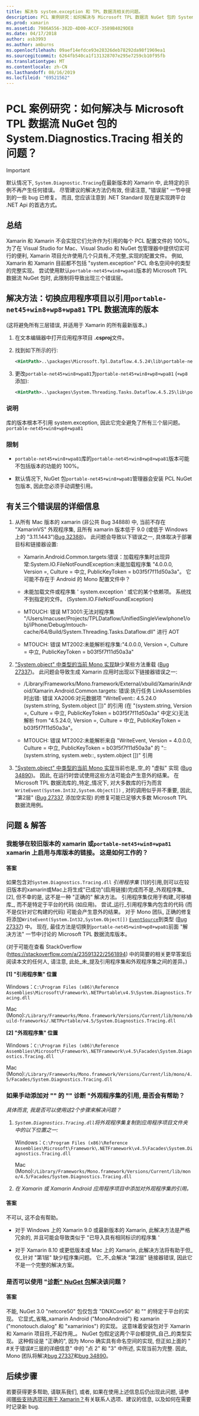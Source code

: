 ```yaml
---
title: 解决与 system.exception 和 TPL 数据流相关的问题。
description: PCL 案例研究：如何解决与 Microsoft TPL 数据流 NuGet 包的 System.Diagnostics.Tracing 相关的问题？
ms.prod: xamarin
ms.assetid: 7986A556-382D-4D00-ACCF-3589B4029DE8
ms.date: 04/17/2018
author: asb3993
ms.author: amburns
ms.openlocfilehash: 09aef14efdce93e28326deb78292da98f1969ea1
ms.sourcegitcommit: 6264fb540ca1f131328707e295e7259cb10f95fb
ms.translationtype: MT
ms.contentlocale: zh-CN
ms.lasthandoff: 08/16/2019
ms.locfileid: "69521562"
---
```

# <a name="pcl-case-study-how-can-i-resolve-problems-related-to-systemdiagnosticstracing-for-the-microsoft-tpl-dataflow-nuget-package"></a>PCL 案例研究：如何解决与 Microsoft TPL 数据流 NuGet 包的 System.Diagnostics.Tracing 相关的问题？

> [!IMPORTANT]
> 默认情况下, `System.Diagnostic.Tracing`在最新版本的 Xamarin 中, 此特定的示例不再产生任何错误。 尽管建议的解决方法仍有效, 但请注意, "错误层" 一节中提到的一些 bug 已修复。
> 而且, 您应该注意到 .NET Standard 现在是实现跨平台 .NET Api 的首选方式。

## <a name="summary"></a>总结

Xamarin 和 Xamarin 不会实现它们允许作为引用的每个 PCL 配置文件的 100%。 为了在 Visual Studio for Mac、Visual Studio 和 NuGet 包管理器中提供切实可行的便利, Xamarin 项目允许使用几个只具有_不完整_实现的配置文件。 例如, Xamarin 和 Xamarin 目前都不包括 "system.exception" PCL 命名空间中的类型的完整实现。 尝试使用默认`portable-net45+win8+wpa81`版本的 Microsoft TPL 数据流 NuGet 包时, 此限制将导致出现三个错误层。

## <a name="workaround-switch-the-app-project-to-reference-the-portable-net45win8wp8wpa81-version-of-the-tpl-dataflow-library"></a>解决方法：切换应用程序项目以引用`portable-net45+win8+wp8+wpa81` TPL 数据流库的版本

(这将避免所有三层错误, 并适用于 Xamarin 的所有最新版本。)

1. 在文本编辑器中打开应用程序项目 **.csproj**文件。

2. 找到如下所示的行:

    ```xml
    <HintPath>..\packages\Microsoft.Tpl.Dataflow.4.5.24\lib\portable-net45+win8+wpa81\System.Threading.Tasks.Dataflow.dll</HintPath>
    ```

3. 更改`portable-net45+win8+wpa81`为`portable-net45+win8+wp8+wpa81` (`+wp8`添加):

    ```xml
    <HintPath>..\packages\System.Threading.Tasks.Dataflow.4.5.25\lib\portable-net45+win8+wp8+wpa81\System.Threading.Tasks.Dataflow.dll</HintPath>
    ```

### <a name="explanation"></a>说明

库的版本根本不引用 system.exception, 因此它完全避免了所有三个层问题。 `portable-net45+win8+wp8+wpa81`

### <a name="limitations"></a>限制

- `portable-net45+win8+wpa81`库的`portable-net45+win8+wp8+wpa81`版本可能不包括版本的功能的 100%。

- 默认情况下, NuGet 包`portable-net45+win8+wpa81`管理器会安装 PCL NuGet 包版本, 因此您必须手动调整引用。

## <a name="details-about-the-three-layers-of-errors"></a>有关三个错误层的详细信息

1. 从所有 Mac 版本的 xamarin (非公共 Bug 34888) 中, 当前不存在 "XamarinVS" 外观程序集, 且所有 xamarin 版本低于 9.0 (或低于 Windows 上的 "3.11.1443")[Bug 32388](https://bugzilla.xamarin.com/show_bug.cgi?id=32388))。 此问题会导致以下错误之一, 具体取决于部署目标和链接器设置:

    - Xamarin.Android.Common.targets:错误：加载程序集时出现异常:System.IO.FileNotFoundException:未能加载程序集 "4.0.0.0, Version =, Culture = 中立, PublicKeyToken = b03f5f7f11d50a3a"。 它可能不存在于 Android 的 Mono 配置文件中？

    - 未能加载文件或程序集 ' system.exception ' 或它的某个依赖项。 系统找不到指定的文件。 (System.IO.FileNotFoundException)

    - MTOUCH: 错误 MT3001:无法对程序集 "/Users/macuser/Projects/TPLDataflow/UnifiedSingleViewIphone1/obj/iPhone/Debug/mtouch-cache/64/Build/System.Threading.Tasks.Dataflow.dll" 进行 AOT

    - MTOUCH: 错误 MT2002:未能解析程序集:"4.0.0.0, Version =, Culture = 中立, PublicKeyToken = b03f5f7f11d50a3a"

2. ["System.object" 中类型的当前 Mono 实现](https://github.com/mono/mono/blob/master/mcs/class/corlib/System.Diagnostics.Tracing/EventSource.cs)缺少某些方法重载 ([Bug 27337](https://bugzilla.xamarin.com/show_bug.cgi?id=27337))。 此问题会导致生成 Xamarin 应用时出现以下链接器错误之一:

    - /Library/Frameworks/Mono.framework/External/xbuild/Xamarin/Android/Xamarin.Android.Common.targets: 错误:执行任务 LinkAssemblies 时出错: 错误 XA2006:对元数据项 "WriteEvent:: 4.5.24.0 (system.string, System.object [])" 的引用 (在 "(system.string, Version =, Culture = 中立, PublicKeyToken = b03f5f7f11d50a3a" 中定义)无法解析 from "4.5.24.0, Version =, Culture = 中立, PublicKeyToken = b03f5f7f11d50a3a"。

    - MTOUCH: 错误 MT2002:未能解析来自 "WriteEvent, Version = 4.0.0.0, Culture = 中立, PublicKeyToken = b03f5f7f11d50a3a" 的 ":: (system.string, system.web::, system.object [])" 引用

3. ["System.object" 中类型的当前 Mono 实现](https://github.com/mono/mono/blob/master/mcs/class/corlib/System.Diagnostics.Tracing/EventSource.cs)当前也是_空_的 "虚拟" 实现 ([Bug 34890](https://bugzilla.xamarin.com/show_bug.cgi?id=34890))。 因此, 在运行时尝试使用这些方法可能会产生意外的结果。 在 Microsoft TPL 数据流库的_特定_情况下, 对大多数库的行为而言`WriteEvent(System.Int32,System.Object[])` , 对的调用似乎并不重要, 因此, "第2层" ([Bug 27337](https://bugzilla.xamarin.com/show_bug.cgi?id=27337), 添加空实现) 的修复可能已足够大多数 Microsoft TPL 数据流用例。

## <a name="questions--answers"></a>问题 & 解答

### <a name="i-was-able-to-leave-linking-enabled-with-the-portable-net45win8wpa81-version-of-the-library-on-older-versions-of-xamarinios-or-on-xamarinandroid-how-did-that-work"></a>我能够在较旧版本的 xamarin 或`portable-net45+win8+wpa81` xamarin 上启用与库版本的链接。 这是如何工作的？

#### <a name="answer"></a>答案

如果包含对`System.Diagnostics.Tracing.dll` _引用程序集_ \[1\]的引用,则可以在较旧版本的xamarin或Mac上将生成"已成功"(启用链接)完成而不是_外观程序集_ \[2], 但不幸的是, 这不是一种 "正确的" 解决方法。 引用程序集仅用于构建_可移植库_, 而不是特定于平台的代码 (如应用)。 尝试_运行_引用程序集内包含的代码 (而不是仅针对它构建的代码) 可能会产生意外的结果。 对于 Mono 团队, 正确的修复将添加`WriteEvent(System.Int32,System.Object[])` [`EventSource`](https://github.com/mono/mono/blob/master/mcs/class/corlib/System.Diagnostics.Tracing/EventSource.cs)到类型 ([Bug 27337](https://bugzilla.xamarin.com/show_bug.cgi?id=27337)) 中。 现在, 最佳方法是切换到`portable-net45+win8+wp8+wpa81`前面 "解决方法" 一节中讨论的 Microsoft TPL 数据流库版本。

(对于可能在查看 StackOverflow (<https://stackoverflow.com/a/23591322/2561894>) 中的简要的相关更早答案后阅读本文的任何人, 请注意, 此处_未_提及引用程序集和外观程序集之间的差异。)

**\[1\] "引用程序集" 位置**

Windows：`C:\Program Files (x86)\Reference Assemblies\Microsoft\Framework\.NETPortable\v4.5\System.Diagnostics.Tracing.dll`

Mac (Mono):`/Library/Frameworks/Mono.framework/Versions/Current/lib/mono/xbuild-frameworks/.NETPortable/v4.5/System.Diagnostics.Tracing.dll`

**\[2\] "外观程序集" 位置**

Windows：`C:\Program Files (x86)\Reference Assemblies\Microsoft\Framework\.NETFramework\v4.5\Facades\System.Diagnostics.Tracing.dll`

Mac (Mono):`/Library/Frameworks/Mono.framework/Versions/Current/lib/mono/4.5/Facades/System.Diagnostics.Tracing.dll`


### <a name="will-it-help-if-i-manually-add-a-reference-to-the-systemdiagnosticstracing-facade-assembly"></a>如果手动添加对 "" 的 "" 诊断 "外观程序集的引用, 是否会有帮助？

_具体而言, 我是否可以使用这2个步骤来解决问题？_

1. _`System.Diagnostics.Tracing.dll`将外观程序集复制到应用程序项目文件夹中的以下位置之一:_

    Windows：`C:\Program Files (x86)\Reference Assemblies\Microsoft\Framework\.NETFramework\v4.5\Facades\System.Diagnostics.Tracing.dll`

    Mac (Mono):`/Library/Frameworks/Mono.framework/Versions/Current/lib/mono/4.5/Facades/System.Diagnostics.Tracing.dll`

2. _在 Xamarin 或 Xamarin Android 应用程序项目中添加对外观程序集的引用。_

#### <a name="answer"></a>答案

不可以, 这不会有帮助。

- 对于 Windows 上的 Xamarin 9.0 或最新版本的 Xamarin, 此解决方法是严格冗余的, 并且可能会导致类似于 "已导入具有相同标识的程序集 '

- 对于 Xamarin 8.10 或更低版本或 Mac 上的 Xamarin, 此解决方法将有助于但_仅_针对 "第1层" 缺少程序集问题。 它_不_会解决 "第2层" 链接器错误, 因此它不是一个完整的解决方案。

### <a name="can-i-use-the-systemdiagnosticstracing-nuget-packagehttpswwwnugetorgpackagessystemdiagnosticstracing-to-solve-the-problem"></a>是否可以使用 "[诊断" NuGet 包](https://www.nuget.org/packages/System.Diagnostics.Tracing/)解决该问题？

#### <a name="answer"></a>答案

不能, NuGet 3.0 "netcore50" 包仅包含 "DNXCore50" 和 "" 的特定于平台的实现。 它显式_省略_xamarin Android ("MonoAndroid") 和 xamarin ("monotouch.dialog" 和 "xamarinios") 的实现。 这意味着安装包对于 Xamarin 和 Xamarin 项目将_不起作用_。 NuGet 包假定这两个平台都提供_自己_的类型实现。 这种假设是 "正确的", 因为 Mono 确实具有命名空间的实现, 但正如上面的 " \#关于错误\#三层的详细信息" 中的 "点 2" 和 "3" 中所述, 实现当前为完整. 因此, Mono 团队将解决[bug 27337](https://bugzilla.xamarin.com/show_bug.cgi?id=27337)和[bug 34890](https://bugzilla.xamarin.com/show_bug.cgi?id=34890)。

## <a name="next-steps"></a>后续步骤

若要获得更多帮助, 请联系我们, 或者, 如果在使用上述信息后仍出现此问题, 请参阅[哪些支持选项可用于 Xamarin？](~/cross-platform/troubleshooting/support-options.md)有关联系人选项、建议的信息, 以及如何在需要时记录新 bug.
